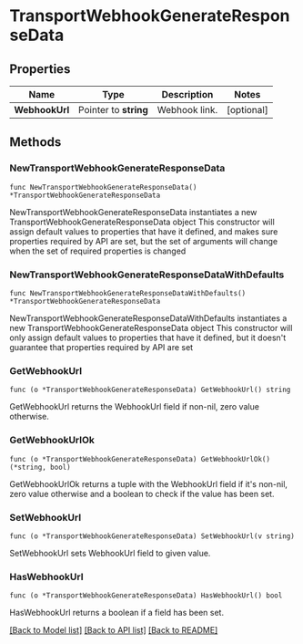 # TransportWebhookGenerateResponseData

## Properties

Name | Type | Description | Notes
------------ | ------------- | ------------- | -------------
**WebhookUrl** | Pointer to **string** | Webhook link. | [optional] 

## Methods

### NewTransportWebhookGenerateResponseData

`func NewTransportWebhookGenerateResponseData() *TransportWebhookGenerateResponseData`

NewTransportWebhookGenerateResponseData instantiates a new TransportWebhookGenerateResponseData object
This constructor will assign default values to properties that have it defined,
and makes sure properties required by API are set, but the set of arguments
will change when the set of required properties is changed

### NewTransportWebhookGenerateResponseDataWithDefaults

`func NewTransportWebhookGenerateResponseDataWithDefaults() *TransportWebhookGenerateResponseData`

NewTransportWebhookGenerateResponseDataWithDefaults instantiates a new TransportWebhookGenerateResponseData object
This constructor will only assign default values to properties that have it defined,
but it doesn't guarantee that properties required by API are set

### GetWebhookUrl

`func (o *TransportWebhookGenerateResponseData) GetWebhookUrl() string`

GetWebhookUrl returns the WebhookUrl field if non-nil, zero value otherwise.

### GetWebhookUrlOk

`func (o *TransportWebhookGenerateResponseData) GetWebhookUrlOk() (*string, bool)`

GetWebhookUrlOk returns a tuple with the WebhookUrl field if it's non-nil, zero value otherwise
and a boolean to check if the value has been set.

### SetWebhookUrl

`func (o *TransportWebhookGenerateResponseData) SetWebhookUrl(v string)`

SetWebhookUrl sets WebhookUrl field to given value.

### HasWebhookUrl

`func (o *TransportWebhookGenerateResponseData) HasWebhookUrl() bool`

HasWebhookUrl returns a boolean if a field has been set.


[[Back to Model list]](../README.md#documentation-for-models) [[Back to API list]](../README.md#documentation-for-api-endpoints) [[Back to README]](../README.md)


